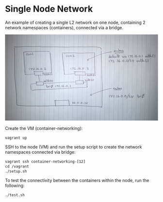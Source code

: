 # Single Node Network

An example of creating a single L2 network on one node, containing 
2 network namespaces (containers), connected via a bridge.

![Diagram](./diagram.jpg)

Create the VM (container-networking):

```
vagrant up
```

SSH to the node (VM) and run the setup script to create the network namespaces connected via bridge: 

```
vagrant ssh container-networking-[12]
cd /vagrant
./setup.sh
```

To test the connectivity between the containers within the node, run the following:

```
./test.sh
```
